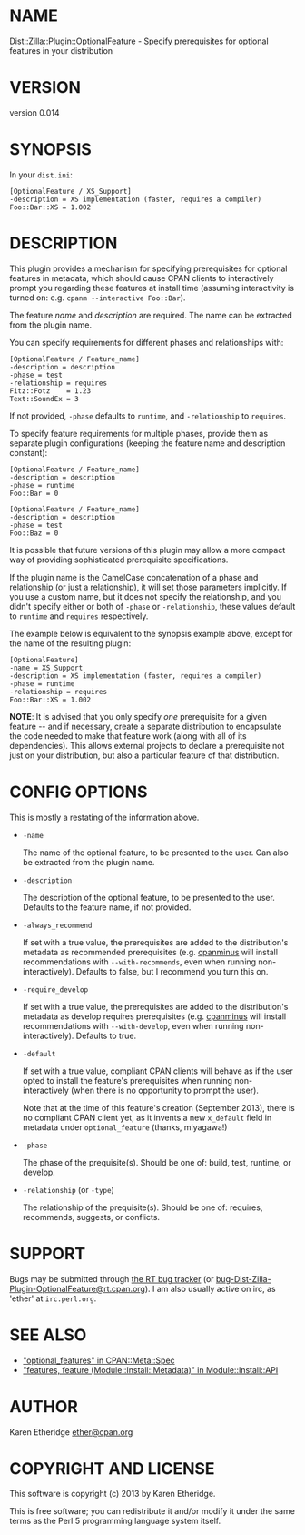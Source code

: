 # NAME

Dist::Zilla::Plugin::OptionalFeature - Specify prerequisites for optional features in your distribution

# VERSION

version 0.014

# SYNOPSIS

In your `dist.ini`:

    [OptionalFeature / XS_Support]
    -description = XS implementation (faster, requires a compiler)
    Foo::Bar::XS = 1.002

# DESCRIPTION

This plugin provides a mechanism for specifying prerequisites for optional
features in metadata, which should cause CPAN clients to interactively prompt
you regarding these features at install time (assuming interactivity is turned
on: e.g. `cpanm --interactive Foo::Bar`).

The feature _name_ and _description_ are required. The name can be extracted
from the plugin name.

You can specify requirements for different phases and relationships with:

    [OptionalFeature / Feature_name]
    -description = description
    -phase = test
    -relationship = requires
    Fitz::Fotz    = 1.23
    Text::SoundEx = 3

If not provided, `-phase` defaults to `runtime`, and `-relationship` to
`requires`.

To specify feature requirements for multiple phases, provide them as separate
plugin configurations (keeping the feature name and description constant):

    [OptionalFeature / Feature_name]
    -description = description
    -phase = runtime
    Foo::Bar = 0

    [OptionalFeature / Feature_name]
    -description = description
    -phase = test
    Foo::Baz = 0

It is possible that future versions of this plugin may allow a more compact
way of providing sophisticated prerequisite specifications.

If the plugin name is the CamelCase concatenation of a phase and relationship
(or just a relationship), it will set those parameters implicitly.  If you use
a custom name, but it does not specify the relationship, and you didn't
specify either or both of `-phase` or `-relationship`, these values default
to `runtime` and `requires` respectively.

The example below is equivalent to the synopsis example above, except for the
name of the resulting plugin:

    [OptionalFeature]
    -name = XS_Support
    -description = XS implementation (faster, requires a compiler)
    -phase = runtime
    -relationship = requires
    Foo::Bar::XS = 1.002

**NOTE**: It is advised that you only specify _one_ prerequisite for a given
feature -- and if necessary, create a separate distribution to encapsulate the
code needed to make that feature work (along with all of its dependencies).
This allows external projects to declare a prerequisite not just on your
distribution, but also a particular feature of that distribution.

# CONFIG OPTIONS

This is mostly a restating of the information above.

- `-name`

    The name of the optional feature, to be presented to the user. Can also be
    extracted from the plugin name.

- `-description`

    The description of the optional feature, to be presented to the user.
    Defaults to the feature name, if not provided.

- `-always_recommend`

    If set with a true value, the prerequisites are added to the distribution's
    metadata as recommended prerequisites (e.g. [cpanminus](https://metacpan.org/pod/cpanminus) will install
    recommendations with `--with-recommends`, even when running
    non-interactively). Defaults to false, but I recommend you turn this on.

- `-require_develop`

    If set with a true value, the prerequisites are added to the distribution's
    metadata as develop requires prerequisites (e.g. [cpanminus](https://metacpan.org/pod/cpanminus) will install
    recommendations with `--with-develop`, even when running
    non-interactively).  Defaults to true.

- `-default`

    If set with a true value, compliant CPAN clients will behave as if the user
    opted to install the feature's prerequisites when running non-interactively
    (when there is no opportunity to prompt the user).

    Note that at the time of this feature's creation (September 2013), there is no
    compliant CPAN client yet, as it invents a new `x_default` field in metadata
    under `optional_feature` (thanks, miyagawa!)

- `-phase`

    The phase of the prequisite(s). Should be one of: build, test, runtime,
    or develop.

- `-relationship` (or `-type`)

    The relationship of the prequisite(s). Should be one of: requires, recommends,
    suggests, or conflicts.

# SUPPORT

Bugs may be submitted through [the RT bug tracker](https://rt.cpan.org/Public/Dist/Display.html?Name=Dist-Zilla-Plugin-OptionalFeature)
(or [bug-Dist-Zilla-Plugin-OptionalFeature@rt.cpan.org](mailto:bug-Dist-Zilla-Plugin-OptionalFeature@rt.cpan.org)).
I am also usually active on irc, as 'ether' at `irc.perl.org`.

# SEE ALSO

- ["optional\_features" in CPAN::Meta::Spec](https://metacpan.org/pod/CPAN::Meta::Spec#optional_features)
- ["features, feature (Module::Install::Metadata)" in Module::Install::API](https://metacpan.org/pod/Module::Install::API#features-feature-Module::Install::Metadata)

# AUTHOR

Karen Etheridge <ether@cpan.org>

# COPYRIGHT AND LICENSE

This software is copyright (c) 2013 by Karen Etheridge.

This is free software; you can redistribute it and/or modify it under
the same terms as the Perl 5 programming language system itself.
